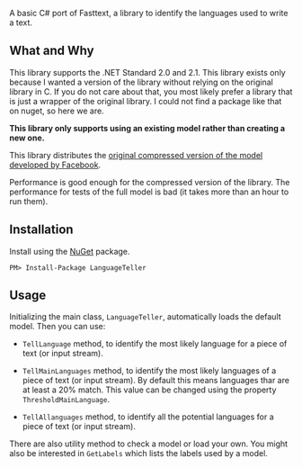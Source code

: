 ﻿A basic C# port of Fasttext, a library to identify the languages used to write a text. 

## What and Why

This library supports the .NET Standard 2.0 and 2.1. This library exists only because I wanted a version of the library without relying on the original library in C. If you do not care about that, you most likely prefer a library that is just a wrapper of the original library. I could not find a package like that on nuget, so here we are.

**This library only supports using an existing model rather than creating a new one.**

This library distributes the [original compressed version of the model developed by Facebook](https://fasttext.cc/docs/en/language-identification.html).

Performance is good enough for the compressed version of the library. The performance for tests of the full model is bad (it takes more than an hour to run them). 

##  Installation

Install using the [NuGet](https://www.nuget.org/packages/LanguageTeller/) package.

```
PM> Install-Package LanguageTeller
```

##  Usage

Initializing the main class, `LanguageTeller`, automatically loads the default model. Then you can use:

- `TellLanguage` method, to identify the most likely language for a piece of text (or input stream).

- `TellMainLanguages` method, to identify the most likely languages of a piece of text (or input stream). By default this means languages thar are at least a 20% match. This value can be changed using the property `ThresholdMainLanguage`.

- `TellAllanguages` method, to identify all the potential languages for a piece of text (or input stream).

There are also utility method to check a model or load your own. You might also be interested in `GetLabels` which lists the labels used by a model.